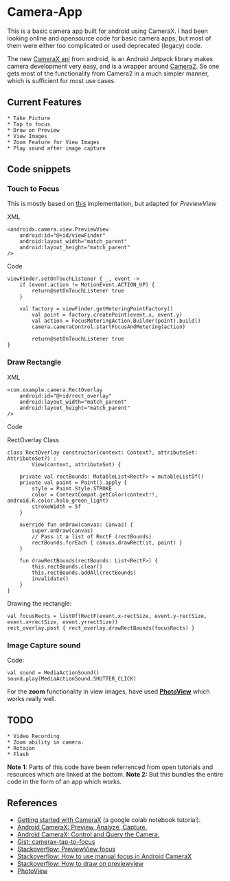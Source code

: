 # Camera-App
This is a basic camera app built for android using CameraX.
I had been looking online and opensource code for basic camera apps, but most of them were either too complicated or used deprecated (legacy) code.  

The new [CameraX api](https://developer.android.com/training/camerax) from android, is an Android Jetpack library makes camera development very easy, and is a wrapper around [Camera2](https://developer.android.com/reference/android/hardware/camera2/package-summary). So one gets most of the functionality from Camera2 in a much simpler manner, which is sufficient for most use cases.


## Current Features
```
* Take Picture
* Tap to focus
* Draw on Preview
* View Images
* Zoom Feature for View Images
* Play sound after image capture
```

## Code snippets

### Touch to Focus
This is mostly based on [this](https://proandroiddev.com/android-camerax-tap-to-focus-pinch-to-zoom-zoom-slider-eb88f3aa6fc6) implementation, but adapted for *PreviewView*

XML
```
<androidx.camera.view.PreviewView
    android:id="@+id/viewFinder"
    android:layout_width="match_parent"
    android:layout_height="match_parent" 
/>
```

Code
```
viewFinder.setOnTouchListener { _, event ->
    if (event.action != MotionEvent.ACTION_UP) {
        return@setOnTouchListener true
    }

    val factory = viewFinder.getMeteringPointFactory()
        val point = factory.createPoint(event.x, event.y)
        val action = FocusMeteringAction.Builder(point).build()
        camera.cameraControl.startFocusAndMetering(action)

        return@setOnTouchListener true
}
```

### Draw Rectangle

XML
```
<com.example.camera.RectOverlay
    android:id="@+id/rect_overlay"
    android:layout_width="match_parent"
    android:layout_height="match_parent"
/>
```
Code

RectOverlay Class
```
class RectOverlay constructor(context: Context?, attributeSet: AttributeSet?) :
        View(context, attributeSet) {

    private val rectBounds: MutableList<RectF> = mutableListOf()
    private val paint = Paint().apply {
        style = Paint.Style.STROKE
        color = ContextCompat.getColor(context!!, android.R.color.holo_green_light)
        strokeWidth = 5f
    }

    override fun onDraw(canvas: Canvas) {
        super.onDraw(canvas)
        // Pass it a list of RectF (rectBounds)
        rectBounds.forEach { canvas.drawRect(it, paint) }
    }

    fun drawRectBounds(rectBounds: List<RectF>) {
        this.rectBounds.clear()
        this.rectBounds.addAll(rectBounds)
        invalidate()
    }
}

```

Drawing the rectangle:
```
val focusRects = listOf(RectF(event.x-rectSize, event.y-rectSize, event.x+rectSize, event.y+rectSize))
rect_overlay.post { rect_overlay.drawRectBounds(focusRects) }
```

### Image Capture sound
Code:
```
val sound = MediaActionSound()
sound.play(MediaActionSound.SHUTTER_CLICK)
```

For the **zoom** functionality in view images, have used **[PhotoView](https://github.com/chrisbanes/PhotoView)** which works really well.

## TODO
```
* Video Recording
* Zoom ability in camera.
* Rotaion
* Flash
```

**Note 1:** Parts of this code have been referrenced from open tutorials and resources which are linked at the bottom.
**Note 2:** But this bundles the entire code in the form of an app which works.

## References
* [Getting started with CameraX](https://codelabs.developers.google.com/codelabs/camerax-getting-started) (a google colab notebook tutorial).
* [Android CameraX: Preview, Analyze, Capture.](https://proandroiddev.com/android-camerax-preview-analyze-capture-1b3f403a9395)
* [Android CameraX: Control and Query the Camera.](https://proandroiddev.com/android-camerax-tap-to-focus-pinch-to-zoom-zoom-slider-eb88f3aa6fc6)
* [Gist: camerax-tap-to-focus](https://gist.github.com/husaynhakeem/1eec93bc18ff863ae84c0acb6d406ac8#file-camerax_tap_to_focus-kt)
* [Stackoverflow: PreviewView focus](https://stackoverflow.com/a/60585382)
* [Stackoverflow: How to use manual focus in Android CameraX](https://stackoverflow.com/questions/59136897/how-to-use-manual-focus-in-android-camerax)
* [Stackoverflow: How to draw on previewview](https://stackoverflow.com/questions/63090795/how-to-draw-on-previewview)
* [PhotoView](https://github.com/chrisbanes/PhotoView)
